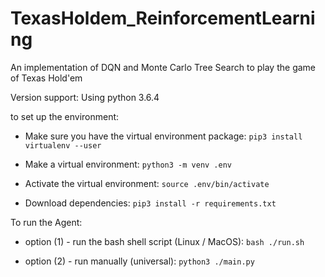# TexasHoldem_ReinforcementLearning
An implementation of DQN and Monte Carlo Tree Search to play the game of Texas Hold'em

Version support:
  Using python 3.6.4

to set up the environment:

  - Make sure you have the virtual environment package:
    `pip3 install virtualenv --user`

  - Make a virtual environment:
    `python3 -m venv .env`

  - Activate the virtual environment:
    `source .env/bin/activate`

  - Download dependencies:
    `pip3 install -r requirements.txt`


To run the Agent:
 
  - option (1) - run the bash shell script (Linux / MacOS):
    `bash ./run.sh`

  - option (2) - run manually (universal):
    `python3 ./main.py`
  

